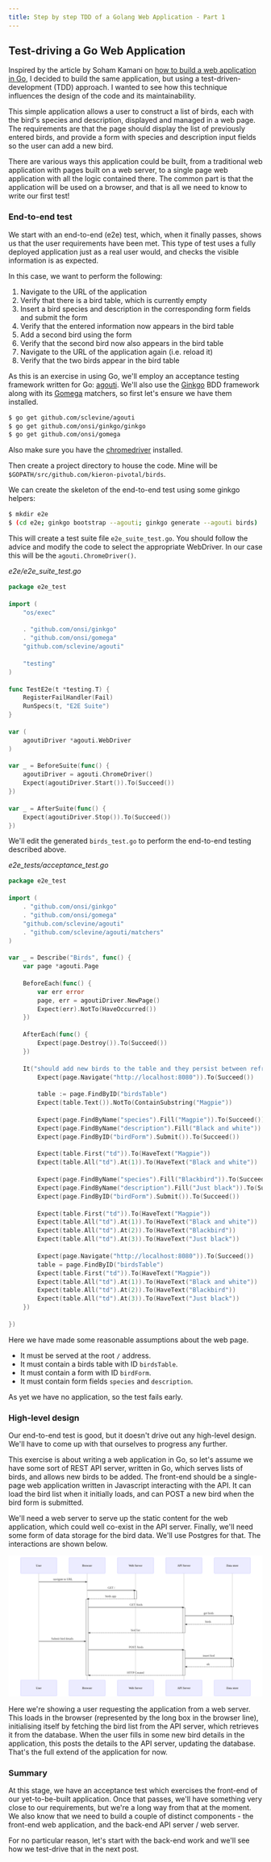 ```yaml
---
title: Step by step TDD of a Golang Web Application - Part 1
---
```


## Test-driving a Go Web Application

Inspired by the article by Soham Kamani on [how to build a web application in
Go](https://www.sohamkamani.com/blog/2017/09/13/how-to-build-a-web-application-in-golang/),
I decided to build the same application, but using a test-driven-development
(TDD) approach. I wanted to see how this technique influences the design of the
code and its maintainability.

This simple application allows a user to construct a list of birds, each with
the bird's species and description, displayed and managed in a web page. The
requirements are that the page should display the list of previously entered
birds, and provide a form with species and description input fields so the user
can add a new bird.

There are various ways this application could be built, from a traditional web
application with pages built on a web server, to a single page web application
with all the logic contained there. The common part is that the application
will be used on a browser, and that is all we need to know to write our first
test!

### End-to-end test

We start with an end-to-end (e2e) test, which, when it finally passes, shows us
that the user requirements have been met. This type of test uses a fully
deployed application just as a real user would, and checks the visible
information is as expected.

In this case, we want to perform the following:

1. Navigate to the URL of the application
1. Verify that there is a bird table, which is currently empty
1. Insert a bird species and description in the corresponding form fields and submit the form
1. Verify that the entered information now appears in the bird table
1. Add a second bird using the form
1. Verify that the second bird now also appears in the bird table
1. Navigate to the URL of the application again (i.e. reload it)
1. Verify that the two birds appear in the bird table

As this is an exercise in using Go, we'll employ an acceptance testing
framework written for Go: [agouti](https://agouti.org). We'll also use the
[Ginkgo](https://github.com/onsi/ginkgo) BDD framework along with its
[Gomega](https://github.com/onsi/gomega) matchers, so first let's ensure we
have them installed.

```bash
$ go get github.com/sclevine/agouti
$ go get github.com/onsi/ginkgo/ginkgo
$ go get github.com/onsi/gomega
```

Also make sure you have the
[chromedriver](http://chromedriver.chromium.org/downloads) installed.

Then create a project directory to house the code. Mine will be
`$GOPATH/src/github.com/kieron-pivotal/birds`.

We can create the skeleton of the end-to-end test using some ginkgo helpers:

```bash
$ mkdir e2e
$ (cd e2e; ginkgo bootstrap --agouti; ginkgo generate --agouti birds)
```

This will create a test suite file `e2e_suite_test.go`. You should follow the
advice and modify the code to select the appropriate WebDriver. In our case
this will be the `agouti.ChromeDriver()`.

*e2e/e2e_suite_test.go*

```go
package e2e_test

import (
	"os/exec"

	. "github.com/onsi/ginkgo"
	. "github.com/onsi/gomega"
	"github.com/sclevine/agouti"

	"testing"
)

func TestE2e(t *testing.T) {
	RegisterFailHandler(Fail)
	RunSpecs(t, "E2E Suite")
}

var (
	agoutiDriver *agouti.WebDriver
)

var _ = BeforeSuite(func() {
	agoutiDriver = agouti.ChromeDriver()
	Expect(agoutiDriver.Start()).To(Succeed())
})

var _ = AfterSuite(func() {
	Expect(agoutiDriver.Stop()).To(Succeed())
})
```

We'll edit the generated `birds_test.go` to perform the end-to-end testing
described above.

*e2e_tests/acceptance_test.go*

```go
package e2e_test

import (
	. "github.com/onsi/ginkgo"
	. "github.com/onsi/gomega"
	"github.com/sclevine/agouti"
	. "github.com/sclevine/agouti/matchers"
)

var _ = Describe("Birds", func() {
	var page *agouti.Page

	BeforeEach(func() {
		var err error
		page, err = agoutiDriver.NewPage()
		Expect(err).NotTo(HaveOccurred())
	})

	AfterEach(func() {
		Expect(page.Destroy()).To(Succeed())
	})

	It("should add new birds to the table and they persist between refreshes", func() {
		Expect(page.Navigate("http://localhost:8080")).To(Succeed())

		table := page.FindByID("birdsTable")
		Expect(table.Text()).NotTo(ContainSubstring("Magpie"))

		Expect(page.FindByName("species").Fill("Magpie")).To(Succeed())
		Expect(page.FindByName("description").Fill("Black and white")).To(Succeed())
		Expect(page.FindByID("birdForm").Submit()).To(Succeed())

		Expect(table.First("td")).To(HaveText("Magpie"))
		Expect(table.All("td").At(1)).To(HaveText("Black and white"))

		Expect(page.FindByName("species").Fill("Blackbird")).To(Succeed())
		Expect(page.FindByName("description").Fill("Just black")).To(Succeed())
		Expect(page.FindByID("birdForm").Submit()).To(Succeed())

		Expect(table.First("td")).To(HaveText("Magpie"))
		Expect(table.All("td").At(1)).To(HaveText("Black and white"))
		Expect(table.All("td").At(2)).To(HaveText("Blackbird"))
		Expect(table.All("td").At(3)).To(HaveText("Just black"))

		Expect(page.Navigate("http://localhost:8080")).To(Succeed())
		table = page.FindByID("birdsTable")
		Expect(table.First("td")).To(HaveText("Magpie"))
		Expect(table.All("td").At(1)).To(HaveText("Black and white"))
		Expect(table.All("td").At(2)).To(HaveText("Blackbird"))
		Expect(table.All("td").At(3)).To(HaveText("Just black"))
	})

})
```

Here we have made some reasonable assumptions about the web page. 

* It must be served at the root `/` address.
* It must contain a birds table with ID `birdsTable`.
* It must contain a form with ID `birdForm`.
* It must contain form fields `species` and `description`.

As yet we have no application, so the test fails early.

### High-level design

Our end-to-end test is good, but it doesn't drive out any high-level design.
We'll have to come up with that ourselves to progress any further.

This exercise is about writing a web application in Go, so let's assume we have
some sort of REST API server, written in Go, which serves lists of birds, and
allows new birds to be added. The front-end should be a single-page web
application written in Javascript interacting with the API. It can load the
bird list when it initially loads, and can POST a new bird when the bird form
is submitted.

We'll need a web server to serve up the static content for the web application,
which could well co-exist in the API server. Finally, we'll need some form of
data storage for the bird data.  We'll use Postgres for that. The interactions
are shown below.

![sequenceDiagram](/assets/high-level.svg)

Here we're showing a user requesting the application from a web server. This
loads in the browser (represented by the long box in the browser line),
initialising itself by fetching the bird list from the API server, which
retrieves it from the database.  When the user fills in some new bird details
in the application, this posts the details to the API server, updating the
database. That's the full extend of the application for now.

### Summary

At this stage, we have an acceptance test which exercises the front-end of our
yet-to-be-built application. Once that passes, we'll have something very close
to our requirements, but we're a long way from that at the moment. We also know
that we need to build a couple of distinct components - the front-end web
application, and the back-end API server / web server.

For no particular reason, let's start with the back-end work and we'll see how
we test-drive that in the next post.
